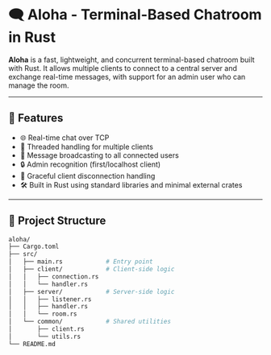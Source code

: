 # 🗨️ Aloha - Terminal-Based Chatroom in Rust

**Aloha** is a fast, lightweight, and concurrent terminal-based chatroom built with Rust. It allows multiple clients to connect to a central server and exchange real-time messages, with support for an admin user who can manage the room.

---

## 🚀 Features

- 🌐 Real-time chat over TCP
- 🧵 Threaded handling for multiple clients
- 📢 Message broadcasting to all connected users
- 🔒 Admin recognition (first/localhost client)
- 🦺 Graceful client disconnection handling
- 🛠️ Built in Rust using standard libraries and minimal external crates

---

## 📁 Project Structure

```bash
aloha/
├── Cargo.toml
├── src/
│   ├── main.rs            # Entry point
│   ├── client/            # Client-side logic
│   │   ├── connection.rs
│   │   └── handler.rs
│   ├── server/            # Server-side logic
│   │   ├── listener.rs
│   │   ├── handler.rs
│   │   └── room.rs
│   └── common/            # Shared utilities
│       ├── client.rs
│       └── utils.rs
└── README.md
